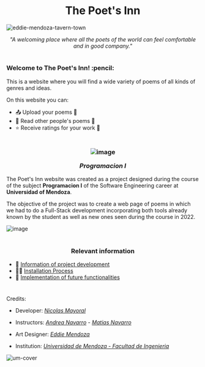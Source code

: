 <h1 align="center">The Poet's Inn</h1>

![eddie-mendoza-tavern-town](https://user-images.githubusercontent.com/83615373/230704922-dc779290-3fbb-4e24-8885-9ec66dc34a6c.jpg)
<i align="center">

"A welcoming place where all the poets of the world can feel comfortable and in good company."

</i>

#

<h3 align="left"> Welcome to The Poet's Inn! :pencil:</h3>

This is a website where you will find a wide variety of poems of all kinds of genres and ideas.

On this website you can:
- :outbox_tray: Upload your poems :scroll:
- :page_with_curl: Read other people's poems :woman:
- :star: Receive ratings for your work :star2:

#
<h3 align="center">

![image](https://user-images.githubusercontent.com/83615373/235422196-2b308c64-0241-4fbe-85c9-c3c83a3b98b9.png)

*Programacion I*

</h3>

The Poet's Inn website was created as a project designed during the course of the subject __Programacion I__ of the Software Engineering career at __Universidad of Mendoza__. 

The objective of the project was to create a web page of poems in which we had to do a Full-Stack development incorporating both tools already known by the student as well as new ones seen during the course in 2022.

![image](https://user-images.githubusercontent.com/83615373/235729429-b0915ea2-72cf-449a-a0ce-68aaed00fa0b.png)

#
<h3 align="center">

Relevant information

</h3>

* :page_facing_up: [Information of project development](https://github.com/NKAmazing/Programacion-I/blob/main/INFO.md)
* 👨‍:computer: [Installation Process](https://github.com/NKAmazing/Programacion-I/blob/main/INSTALL.md)
* :pushpin: [Implementation of future functionalities](https://github.com/NKAmazing/Programacion-I/blob/main/TODO.md)

#
Credits:
- Developer: [<i>Nicolas Mayoral</i>](https://github.com/NKAmazing)
- Instructors: <i>[Andrea Navarro](https://github.com/AndreaNavarroMoreno) - [Matias Navarro](https://github.com/navarromatiassr)</i>

- Art Designer: [<i>Eddie Mendoza</i>](https://www.artstation.com/eddie)

- Institution: [<i>Universidad de Mendoza - Facultad de Ingenieria</i>](https://um.edu.ar/ingenieria/)

![um-cover](https://user-images.githubusercontent.com/83615373/235419081-c36fcb36-c412-4317-b40a-7cad5e937339.png)

                
